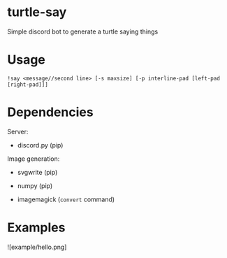 # turtle-say

Simple discord bot to generate a turtle saying things

# Usage

```
!say <message//second line> [-s maxsize] [-p interline-pad [left-pad [right-pad]]]
```

# Dependencies

Server:

- discord.py (pip)

Image generation:

- svgwrite (pip)
- numpy (pip)

- imagemagick (`convert` command)


# Examples

![example/hello.png]
